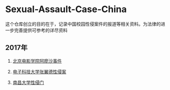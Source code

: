 # Sexual-Assault-Case-China

这个仓库创立的目的在于，记录中国校园性侵案件的报道等相关资料。为法律的进一步完善提供可参考的详尽资料

## 2017年

1. [北京电影学院阿廖沙事件](2017/北京北京电影学院阿廖沙事件)

2. [电子科技大学张翼德性侵案](2017/电子科技大学张翼德)

3. [南昌大学性侵门](2017/南昌大学周斌)
